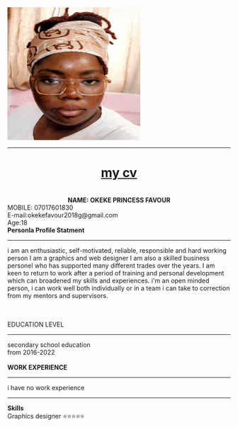 <!DOCTYPE html>
  <head>
    <meta charset="utr-8">
    <title>cv</title>
  </head>
  <img src="good.jpeg"style="width: 300px;height: 300px;">
  <hr>
  <body>
    <center><h1><strong><u>my cv</u></strong></h1>
    <br>
    <B>NAME: OKEKE PRINCESS FAVOUR </B>
    </center>
    MOBILE: 07017601830   
     <br>    
      E-mail:okekefavour2018g@gmail.com
      <br> Age:18
      <br>
      <b>Personla Profile Statment </b>
      <hr>
      <p>i am an enthusiastic, self-motivated, reliable, responsible and hard working person 
        I am a graphics and web designer
         I am also a skilled business personel who has supported many different trades over the years.  
         I am keen to return to work after a period of training and personal development which
          can broadened my skills and experiences.
        i'm an open minded person, i can work well both individually or in a team
         i can take to correction from my mentors and supervisors. </p>
        <br>
        <br>
        EDUCATION LEVEL
        <hr>
        secondary school education
        <br>
        from 2016-2022
        <br>
        <br>
      <b> WORK EXPERIENCE</b> 
        <hr>
        i have no work experience 
        <hr>
       <b> Skills</b>
       <br>
       Graphics designer ⭐⭐⭐⭐⭐


        

    


  </body>
